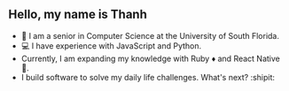 ## Hello, my name is Thanh 
  - :school: I am a senior in Computer Science at the University of South Florida.
  - :computer: I have experience with JavaScript and Python.
  - Currently, I am expanding my knowledge with Ruby :diamonds: and React Native :iphone:.
  - I build software to solve my daily life challenges. What's next? :shipit:
